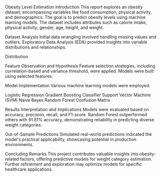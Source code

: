Obesity Level Estimation
Introduction
This report explores an obesity dataset, encompassing variables like food consumption, physical activity, and demographics. The goal is to predict obesity levels using machine learning models. The dataset includes attributes such as calorie intake, physical activity, gender, age, height, and weight.

Dataset Analysis
Initial data wrangling involved handling missing values and outliers. Exploratory Data Analysis (EDA) provided insights into variable distributions and relationships.

Distribution

Feature Observation and Hypothesis
Feature selection strategies, including correlation-based and variance threshold, were applied. Models were built using selected features.

Model Implementation
Various machine learning models were employed:

Logistic Regression
Gradient Boosting Classifier
Support Vector Machine (SVM)
Naive Bayes
Random Forest
Confusion Matrix

Results Interpretation and Implications
Models were evaluated based on accuracy, precision, recall, and F1-score. Random Forest outperformed others with 91.81% accuracy, demonstrating reliability in predicting diverse weight categories.

Out-of-Sample Predictions
Simulated real-world predictions indicated the model's practical applicability, showcasing potential in production environments.

Concluding Remarks
This project contributes valuable insights into obesity-related factors, offering predictive models for weight category estimation. Further refinement and exploration may optimize models for specific healthcare applications.
